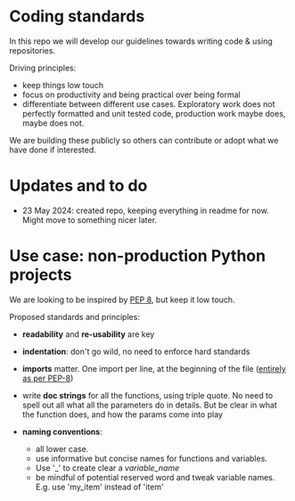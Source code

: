 # Coding standards

In this repo we will develop our guidelines towards writing code & using repositories.

Driving principles:
- keep things low touch
- focus on productivity and being practical over being formal
- differentiate between different use cases. Exploratory work does not perfectly formatted and unit tested code, production work maybe does, maybe does not.

We are building these publicly so others can contribute or adopt what we have done if interested.

# Updates and to do
- 23 May 2024: created repo, keeping everything in readme for now. Might move to something nicer later.

# Use case: non-production Python projects 

We are looking to be inspired by [PEP 8](https://peps.python.org/pep-0008/#introduction), but keep it low touch.

Proposed standards and principles:

- **readability** and **re-usability** are key

- **indentation**: don't go wild, no need to enforce hard standards

- **imports** matter. One import per line, at the beginning of the file ([entirely as per PEP-8](https://peps.python.org/pep-0008/#imports))

- write **doc strings** for all the functions, using triple quote. No need to spell out all what all the parameters do in details. But be clear in what the function does, and how the params come into play

- **naming conventions**: 
  - all lower case. 
  - use informative but concise names for functions and variables. 
  - Use '_' to create clear a *variable_name*
  - be mindful of potential reserved word and tweak variable names. E.g. use 'my_item' instead of 'item'

